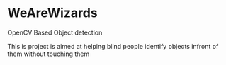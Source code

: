 # WeAreWizards
OpenCV Based Object detection

This is project is aimed at helping blind people identify objects infront of them without touching them
